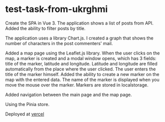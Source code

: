 # test-task-from-ukrghmi

Create the SPA in Vue 3. The application shows a list of posts from API. Added the ability to filter posts by title.

The application uses a library Chart.js. I created a graph that shows the number of characters in the post commenters' mail.

Added a map page using the Leaflet.js library. When the user clicks on the map, a marker is created and a modal window opens, which has 3 fields: title of the marker, latitude and longitude. Latitude and longitude are filled automatically from the place where the user clicked. The user enters the title of the marker himself.
Added the ability to create a new marker on the map with the entered data. The name of the marker is displayed when you move the mouse over the marker. Markers are stored in localstorage.

Added navigation between the main page and the map page.

Using the Pinia store.

Deployed at [vercel](https://posts-beryl.vercel.app)
